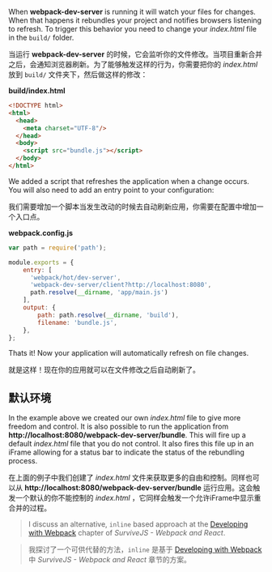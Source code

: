 When **webpack-dev-server** is running it will watch your files for changes. When that happens it rebundles your project and notifies browsers listening to refresh. To trigger this behavior you need to change your *index.html* file in the `build/` folder.


当运行 **webpack-dev-server** 的时候，它会监听你的文件修改。当项目重新合并之后，会通知浏览器刷新。为了能够触发这样的行为，你需要把你的 *index.html* 放到 `build/` 文件夹下，然后做这样的修改：

**build/index.html**

```html
<!DOCTYPE html>
<html>
  <head>
    <meta charset="UTF-8"/>
  </head>
  <body>
    <script src="bundle.js"></script>
  </body>
</html>
```

We added a script that refreshes the application when a change occurs. You will also need to add an entry point to your configuration:

我们需要增加一个脚本当发生改动的时候去自动刷新应用，你需要在配置中增加一个入口点。

**webpack.config.js**


```javascript
var path = require('path');

module.exports = {
    entry: [
      'webpack/hot/dev-server',
      'webpack-dev-server/client?http://localhost:8080',
      path.resolve(__dirname, 'app/main.js')
    ],
    output: {
        path: path.resolve(__dirname, 'build'),
        filename: 'bundle.js',
    },
};
```

Thats it! Now your application will automatically refresh on file changes.

就是这样！现在你的应用就可以在文件修改之后自动刷新了。

## 默认环境

In the example above we created our own *index.html* file to give more freedom and control. It is also possible to run the application from **http://localhost:8080/webpack-dev-server/bundle**. This will fire up a default *index.html* file that you do not control. It also fires this file up in an iFrame allowing for a status bar to indicate the status of the rebundling process.

在上面的例子中我们创建了 *index.html* 文件来获取更多的自由和控制。同样也可以从 **http://localhost:8080/webpack-dev-server/bundle** 运行应用。这会触发一个默认的你不能控制的 *index.html* ，它同样会触发一个允许iFrame中显示重合并的过程。


> I discuss an alternative, `inline` based approach at the [Developing with Webpack](http://survivejs.com/webpack_react/developing_with_webpack/) chapter of *SurviveJS - Webpack and React*.

> 我探讨了一个可供代替的方法，`inline` 是基于 [Developing with Webpack](http://survivejs.com/webpack_react/developing_with_webpack/) 中 *SurviveJS - Webpack and React* 章节的方案。
